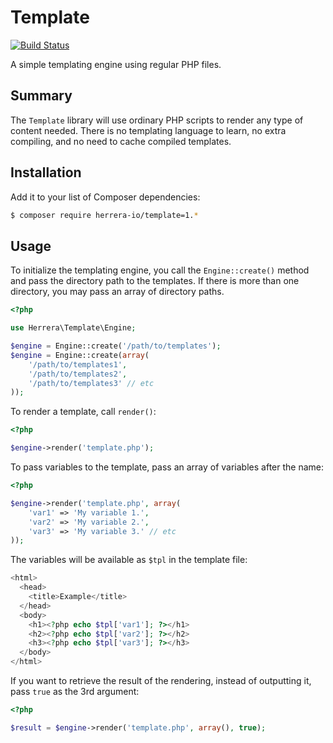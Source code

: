 Template
========

[![Build Status](https://travis-ci.org/herrera-io/php-template.png)](http://travis-ci.org/herrera-io/php-template)

A simple templating engine using regular PHP files.

Summary
-------

The `Template` library will use ordinary PHP scripts to render any type of content needed. There is no templating language to learn, no extra compiling, and no need to cache compiled templates.

Installation
------------

Add it to your list of Composer dependencies:

```sh
$ composer require herrera-io/template=1.*
```

Usage
-----

To initialize the templating engine, you call the `Engine::create()` method and pass the directory path to the templates. If there is more than one directory, you may pass an array of directory paths.

```php
<?php

use Herrera\Template\Engine;

$engine = Engine::create('/path/to/templates');
$engine = Engine::create(array(
    '/path/to/templates1',
    '/path/to/templates2',
    '/path/to/templates3' // etc
));
```

To render a template, call `render()`:

```php
<?php

$engine->render('template.php');
```

To pass variables to the template, pass an array of variables after the name:

```php
<?php

$engine->render('template.php', array(
    'var1' => 'My variable 1.',
    'var2' => 'My variable 2.',
    'var3' => 'My variable 3.' // etc
));
```

The variables will be available as `$tpl` in the template file:

```php
<html>
  <head>
    <title>Example</title>
  </head>
  <body>
    <h1><?php echo $tpl['var1']; ?></h1>
    <h2><?php echo $tpl['var2']; ?></h2>
    <h3><?php echo $tpl['var3']; ?></h3>
  </body>
</html>
```

If you want to retrieve the result of the rendering, instead of outputting it, pass `true` as the 3rd argument:

```php
<?php

$result = $engine->render('template.php', array(), true);
```